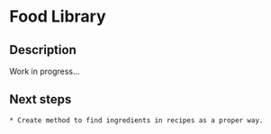 # Food Library
## Description
Work in progress...
## Next steps
	* Create method to find ingredients in recipes as a proper way.
